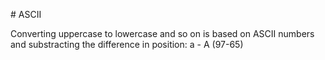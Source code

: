 # ASCII

Converting uppercase to lowercase and so on is based on ASCII numbers and substracting the difference in position: a - A (97-65)